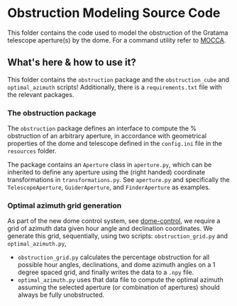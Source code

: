 # Obstruction Modeling Source Code

This folder contains the code used to model the obstruction of the Gratama telescope aperture(s) by the dome. For a command utility refer to [MOCCA](https://github.com/mickveldhuis/mocca).

## What's here & how to use it?

This folder contains the `obstruction` package and the `obstruction_cube` and `optimal_azimuth` scripts! Additionally, there is a `requirements.txt` file with the relevant packages.

### The obstruction package

The `obstruction` package defines an interface to compute the % obstruction of an arbitrary aperture, in accordance with geometrical properties of the dome and telescope defined in the `config.ini` file in the `resources` folder.

The package contains an `Aperture` class in `aperture.py`, which can be inherited to define any aperture using the (right handed) coordinate transformations in `transformations.py`. See `aperture.py` and specifically the `TelescopeAperture`, `GuiderAperture`, and `FinderAperture` as examples.

### Optimal azimuth grid generation

As part of the new dome control system, see [dome-control](https://github.com/PracticalAstronomyCrew/dome-control), we require a grid of azimuth data given hour angle and declination coordinates. We generate this grid, sequentially, using two scripts: `obstruction_grid.py` and `optimal_azimuth.py`,

- `obstruction_grid.py` calculates the percentage obstruction for all possible hour angles, declinations, and dome azimuth angles on a 1 degree spaced grid, and finally writes the data to a `.npy` file.
- `optimal_azimuth.py` uses that data file to compute the optimal azimuth assuming the selected aperture (or combination of apertures) should always be fully unobstructed.
